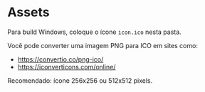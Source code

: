 # Assets

Para build Windows, coloque o ícone `icon.ico` nesta pasta.

Você pode converter uma imagem PNG para ICO em sites como:
- https://convertio.co/png-ico/
- https://iconverticons.com/online/

Recomendado: ícone 256x256 ou 512x512 pixels.